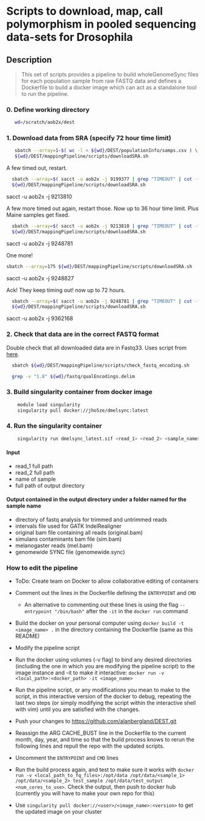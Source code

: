 # Scripts to download, map, call polymorphism in pooled sequencing data-sets for Drosophila

## Description
> This set of scripts provides a pipeline to build wholeGenomeSync files for each population sample from raw FASTQ data and defines a Dockerfile to build a docker image which can act as a standalone tool to run the pipeline.

### 0. Define working directory
```bash
   wd=/scratch/aob2x/dest
```

### 1. Download data from SRA (specify 72 hour time limit)
```bash
   sbatch --array=1-$( wc -l < ${wd}/DEST/populationInfo/samps.csv ) \
   ${wd}/DEST/mappingPipeline/scripts/downloadSRA.sh
```
A few timed out, restart. <br/>
``` bash
  sbatch --array=$( sacct -u aob2x -j 9199377 | grep "TIMEOUT" | cut -f1 -d' ' | cut -f2 -d'_' | tr '\n' ',' ) \
  ${wd}/DEST/mappingPipeline/scripts/downloadSRA.sh
```
sacct -u aob2x -j 9213810

A few more timed out again, restart those. Now up to 36 hour time limit. Plus Maine samples get fixed.
``` bash
  sbatch --array=$( sacct -u aob2x -j 9213810 | grep "TIMEOUT" | cut -f1 -d' ' | cut -f2 -d'_' | tr '\n' ',' ) \
  ${wd}/DEST/mappingPipeline/scripts/downloadSRA.sh
```
sacct -u aob2x -j 9248781

One more!
``` bash
sbatch --array=175 ${wd}/DEST/mappingPipeline/scripts/downloadSRA.sh
```
sacct -u aob2x -j 9248827

Ack! They keep timing out! now up to 72 hours.
``` bash
  sbatch --array=$( sacct -u aob2x -j 9248781 | grep "TIMEOUT" | cut -f1 -d' ' | cut -f2 -d'_' | tr '\n' ',' ) \
  ${wd}/DEST/mappingPipeline/scripts/downloadSRA.sh
```
sacct -u aob2x -j 9362168

### 2. Check that data are in the correct FASTQ format
Double check that all downloaded data are in Fastq33. Uses script from [here](https://github.com/brentp/bio-playground/blob/master/reads-utils/guess-encoding.py). </br>
```bash
  sbatch ${wd}/DEST/mappingPipeline/scripts/check_fastq_encoding.sh

  grep -v "1.8" ${wd}/fastq/qualEncodings.delim
```
### 3. Build singularity container from docker image
```bash
    module load singularity
    singularity pull docker://jho5ze/dmelsync:latest
```

### 4. Run the singularity container
```bash
    singularity run dmelsync_latest.sif <read_1> <read_2> <sample_name> <output_folder> <num_cores_to_use>
```
#### Input
* read_1 full path
* read_2 full path
* name of sample
* full path of output directory

#### Output contained in the output directory under a folder named for the sample name
* directory of fastq analysis for trimmed and untrimmed reads
* intervals file used for GATK IndelRealigner
* original bam file containing all reads (original.bam)
* simulans contaminants bam file (sim.bam)
* melanogaster reads (mel.bam)
* genomewide SYNC file (genomewide.sync)

### How to edit the pipeline

* ToDo: Create team on Docker to allow collaborative editing of containers

* Comment out the lines in the Dockerfile defining the ```ENTRYPOINT``` and ```CMD```
  * An alternative to commenting out these lines is using the flag ```--entrypoint "/bin/bash"``` after the ```-it``` in the ```docker run``` command

* Build the docker on your personal computer using ```docker build -t <image_name> .``` in the directory containing the Dockerfile (same as this README)

* Modify the pipeline script

* Run the docker using volumes (-v flag) to bind any desired directories (including the one in which you are modifying the pipeline script) to the image instance and -it to make it interactive: ```docker run -v <local_path>:<docker_path> -it <image_name>```

* Run the pipeline script, or any modifications you mean to make to the script, in this interactive version of the docker to debug, repeating the last two steps (or simply modifying the script within the interactive shell with vim) until you are satisfied with the changes.

* Push your changes to https://github.com/alanbergland/DEST.git

* Reassign the ARG CACHE_BUST line in the Dockerfile to the current month, day, year, and time so that the build process knows to rerun the following lines and repull the repo with the updated scripts.

* Uncomment the ```ENTRYPOINT``` and ```CMD``` lines

* Run the build process again, and test to make sure it works with ```docker run -v <local_path_to_fq_files>:/opt/data /opt/data/<sample_1> /opt/data/<sample_2> test_sample /opt/data/test_output <num_cores_to_use>```. Check the output, then push to docker hub (currently you will have to make your own repo for this)

* Use ```singularity pull docker://<user>/<image_name>:<version>``` to get the updated image on your cluster
